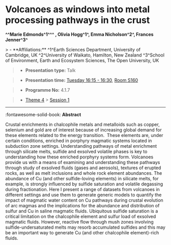# Volcanoes as windows into metal processing pathways in the crust

**^^Marie Edmonds^1^^^ , Olivia Hogg^1^, Emma Nicholson^2^, Frances Jenner^3^**

<!-- more -->> - **Affiliations:** ^1^Earth Sciences Department, University of Cambridge, UK ^2^University of Waikato, Hamilton, New Zealand ^3^School of Environment, Earth and Ecosystem Sciences, The Open University, UK

> - **Presentation type:** Talk

> - **Presentation time:** [Tuesday 16:15 - 16:30](../sessions_comparison.md#__tabbed_2_2), [Room S160](../maps_venue.md#__tabbed_1_2)

> - **Programme No:** 4.1.7

> - [Theme 4](../theme4.md) > [Session 1](../sessions/session-4-1.md)

--- 

:fontawesome-solid-book: **Abstract**

Crustal enrichments in chalcophile metals and metalloids such as copper, selenium and gold are of interest because of increasing global demand for these elements related to the energy transition.  These elements are, under certain conditions, enriched in porphyry magmatic systems located in subduction zone settings. Understanding pathways of metal enrichment through silicate melts, sulfide and exsolved volatile phases is key to understanding how these enriched porphyry systems form. Volcanoes provide us with a means of examining and understanding these pathways through study of exsolved fluids (gases and aerosols), textures of erupted rocks, as well as melt inclusions and whole rock element abundances. The abundance of Cu (and other sulfide-loving elements) in silicate melts, for example, is strongly influenced by sulfide saturation and volatile degassing during fractionation. Here I present a range of datasets from volcanoes in different settings and use them to generate generic models to quantify the impact of magmatic water content on Cu pathways during crustal evolution of arc magmas and the implications for the abundance and distribution of sulfur and Cu in saline magmatic fluids. Ubiquitous sulfide saturation is a critical limitation on the chalcophile element and sulfur load of exsolved magmatic fluids. However, reactive flow through mush zones involving sulfide-undersaturated melts may resorb accumulated sulfides and this may be an important way to generate Cu (and other chalcophile element)-rich fluids. 

